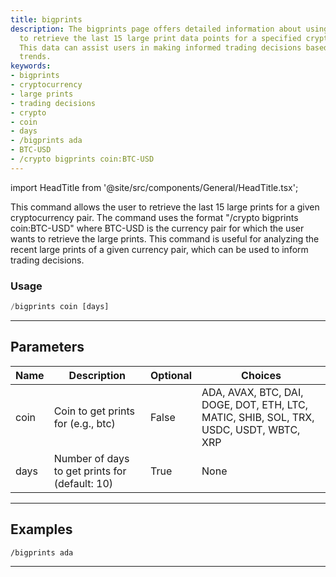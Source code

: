 ```yaml
---
title: bigprints
description: The bigprints page offers detailed information about using the command
  to retrieve the last 15 large print data points for a specified cryptocurrency pair.
  This data can assist users in making informed trading decisions based on recent
  trends.
keywords:
- bigprints
- cryptocurrency
- large prints
- trading decisions
- crypto
- coin
- days
- /bigprints ada
- BTC-USD
- /crypto bigprints coin:BTC-USD
---
```


import HeadTitle from '@site/src/components/General/HeadTitle.tsx';

<HeadTitle title="bigprints - Crypto - Telegram - Reference | OpenBB Bot Docs" />

This command allows the user to retrieve the last 15 large prints for a given cryptocurrency pair. The command uses the format "/crypto bigprints coin:BTC-USD" where BTC-USD is the currency pair for which the user wants to retrieve the large prints. This command is useful for analyzing the recent large prints of a given currency pair, which can be used to inform trading decisions.

### Usage

```python wordwrap
/bigprints coin [days]
```

---

## Parameters

| Name | Description | Optional | Choices |
| ---- | ----------- | -------- | ------- |
| coin | Coin to get prints for (e.g., btc) | False | ADA, AVAX, BTC, DAI, DOGE, DOT, ETH, LTC, MATIC, SHIB, SOL, TRX, USDC, USDT, WBTC, XRP |
| days | Number of days to get prints for (default: 10) | True | None |


---

## Examples

```
/bigprints ada
```

---

